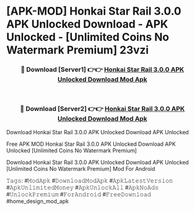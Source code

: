 # [APK-MOD] Honkai Star Rail 3.0.0 APK Unlocked Download - APK Unlocked - [Unlimited Coins No Watermark Premium] 23vzi



<div align="center">
<h3>🔴 Download [Server1] 👉👉 <a href="https://momento.my/?title=Honkai_Star_Rail_3.0.0_APK_Unlocked_Download">Honkai Star Rail 3.0.0 APK Unlocked Download Mod Apk</a></h3><br>

<h3>🔴 Download [Server2] 👉👉 <a href="https://momento.my/?title=Honkai_Star_Rail_3.0.0_APK_Unlocked_Download">Honkai Star Rail 3.0.0 APK Unlocked Download Mod Apk</a></h3>
</div>



Download Honkai Star Rail 3.0.0 APK Unlocked Download APK Unlocked

Free APK MOD Honkai Star Rail 3.0.0 APK Unlocked Download APK Unlocked [Unlimited Coins No Watermark Premium]

Download Honkai Star Rail 3.0.0 APK Unlocked Download APK Unlocked [Unlimited Coins No Watermark Premium] Mod For Android

𝚃𝚊𝚐𝚜: #𝙼𝚘𝚍𝙰𝚙𝚔 #𝙳𝚘𝚠𝚗𝚕𝚘𝚊𝚍𝙼𝚘𝚍𝙰𝚙𝚔 #𝙰𝚙𝚔𝙻𝚊𝚝𝚎𝚜𝚝𝚅𝚎𝚛𝚜𝚒𝚘𝚗 #𝙰𝚙𝚔𝚄𝚗𝚕𝚒𝚖𝚒𝚝𝚎𝚍𝙼𝚘𝚗𝚎𝚢 #𝙰𝚙𝚔𝚄𝚗𝚕𝚘𝚌𝚔𝙰𝚕𝚕 #𝙰𝚙𝚔𝙽𝚘𝙰𝚍𝚜 #𝚄𝚗𝚕𝚘𝚌𝚔𝙿𝚛𝚎𝚖𝚒𝚞𝚖 #𝙵𝚘𝚛𝙰𝚗𝚍𝚛𝚘𝚒𝚍 #𝙵𝚛𝚎𝚎𝙳𝚘𝚠𝚗𝚕𝚘𝚊𝚍 #home_design_mod_apk

